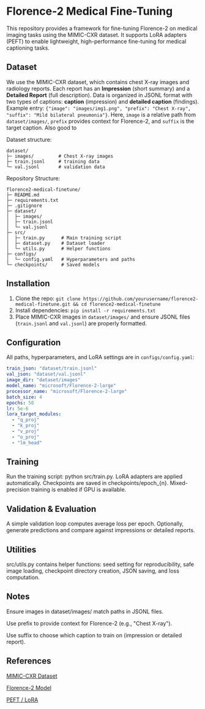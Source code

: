 # Florence-2 Medical Fine-Tuning
This repository provides a framework for fine-tuning Florence-2 on medical imaging tasks using the MIMIC-CXR dataset. It supports LoRA adapters (PEFT) to enable lightweight, high-performance fine-tuning for medical captioning tasks.

## Dataset
We use the MIMIC-CXR dataset, which contains chest X-ray images and radiology reports. Each report has an **Impression** (short summary) and a **Detailed Report** (full description). Data is organized in JSONL format with two types of captions: **caption** (impression) and **detailed caption** (findings). Example entry: `{"image": "images/img1.png", "prefix": "Chest X-ray", "suffix": "Mild bilateral pneumonia"}`. Here, `image` is a relative path from `dataset/images/`, `prefix` provides context for Florence-2, and `suffix` is the target caption.
Also good to 

Dataset structure:
```
dataset/
├─ images/         # Chest X-ray images
├─ train.jsonl     # training data
└─ val.jsonl       # validation data
```
Repository Structure:
```
florence2-medical-finetune/
├─ README.md
├─ requirements.txt
├─ .gitignore
├─ dataset/
│  ├─ images/
│  ├─ train.jsonl
│  └─ val.jsonl
├─ src/
│  ├─ train.py      # Main training script
│  ├─ dataset.py    # Dataset loader
│  └─ utils.py      # Helper functions
├─ configs/
│  └─ config.yaml   # Hyperparameters and paths
└─ checkpoints/     # Saved models
```




## Installation
1. Clone the repo: `git clone https://github.com/yourusername/florence2-medical-finetune.git && cd florence2-medical-finetune`
2. Install dependencies: `pip install -r requirements.txt`
3. Place MIMIC-CXR images in `dataset/images/` and ensure JSONL files (`train.jsonl` and `val.jsonl`) are properly formatted.

## Configuration
All paths, hyperparameters, and LoRA settings are in `configs/config.yaml`:
```yaml
train_json: "dataset/train.jsonl"
val_json: "dataset/val.jsonl"
image_dir: "dataset/images"
model_name: "microsoft/Florence-2-large"
processor_name: "microsoft/Florence-2-large"
batch_size: 4
epochs: 50
lr: 5e-6
lora_target_modules:
  - "q_proj"
  - "k_proj"
  - "v_proj"
  - "o_proj"
  - "lm_head"
```
## Training

Run the training script: python src/train.py. LoRA adapters are applied automatically. Checkpoints are saved in checkpoints/epoch_{n}. Mixed-precision training is enabled if GPU is available.

##  Validation & Evaluation

A simple validation loop computes average loss per epoch. Optionally, generate predictions and compare against impressions or detailed reports.

##  Utilities

src/utils.py contains helper functions: seed setting for reproducibility, safe image loading, checkpoint directory creation, JSON saving, and loss computation.

##  Notes

Ensure images in dataset/images/ match paths in JSONL files.

Use prefix to provide context for Florence-2 (e.g., "Chest X-ray").

Use suffix to choose which caption to train on (impression or detailed report).

## References

[MIMIC-CXR Dataset](https://huggingface.co/datasets/itsanmolgupta/mimic-cxr-dataset)

[Florence-2 Model](https://huggingface.co/microsoft/Florence-2-base)

[PEFT / LoRA](https://huggingface.co/docs/peft/en/package_reference/lora)
